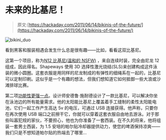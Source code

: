 # 未来的比基尼！

> 原文:[https://hackaday.com/2011/06/14/bikinis-of-the-future/](https://hackaday.com/2011/06/14/bikinis-of-the-future/)

![bikini_duo](../Images/3c164bb379c77b6e7af61253d725ed51.png "bikini_duo")

看到黑客和服装相遇会发生什么总是很有趣——比如，看看这双比基尼。

这第一个项目，称为[N12 比基尼(温和的 NSFW)](http://www.continuumfashion.com/N12.html) ，来自连续时装，完全由尼龙 12 组成，因此得名。Shapeways 使用 3D 选择性激光烧结(SLS)来创建构成这件泳装的微小圆圈。这套衣服是用同样的尼龙制成的有弹性的细绳系在一起的，比基尼可以定制印刷。这似乎是一个有趣的想法，但我们想知道它如何抵御一些大浪或沙滩排球比赛。

第二项[功能性更强一点](http://www.ecouterre.com/solar-powered-bikini-soaks-up-the-rays-powers-your-ipod/)。设计师安德鲁·施耐德设计了一款比基尼，可以解决你坐在泳池边的所有能量需求。他的太阳能比基尼上覆盖着手工缝制的柔性太阳能电池，它们一起工作产生高达 5v 的电压，可通过 USB 连接获得。他声称，只要你在再次使用 USB 端口之前擦干它，你就可以穿着这套衣服自由地去游泳。对于那些叫嚣犯规的家伙，不要担心，他也为你准备了一套西装。在不久的将来，他将组装一套男士西装，为 1.5 安培的帕尔贴冷却器提供动力，使您的啤酒保持凉爽——我们只是不想知道帕尔贴的热端去了哪里…
